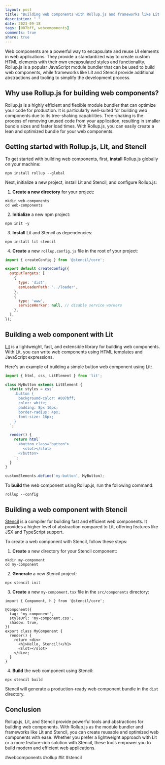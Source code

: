 ```yaml
---
layout: post
title: "Building web components with Rollup.js and frameworks like Lit and Stencil"
description: " "
date: 2023-09-18
tags: [007bff, webcomponents]
comments: true
share: true
---
```


Web components are a powerful way to encapsulate and reuse UI elements in web applications. They provide a standardized way to create custom HTML elements with their own encapsulated styles and functionality. Rollup.js is a popular JavaScript module bundler that can be used to build web components, while frameworks like Lit and Stencil provide additional abstractions and tooling to simplify the development process.

## Why use Rollup.js for building web components?

Rollup.js is a highly efficient and flexible module bundler that can optimize your code for production. It is particularly well-suited for building web components due to its tree-shaking capabilities. Tree-shaking is the process of removing unused code from your application, resulting in smaller bundle sizes and faster load times. With Rollup.js, you can easily create a lean and optimized bundle for your web components.

## Getting started with Rollup.js, Lit, and Stencil

To get started with building web components, first, **install** Rollup.js globally on your machine:

```shell
npm install rollup --global
```

Next, initialize a new project, install Lit and Stencil, and configure Rollup.js:

1. **Create a new directory** for your project:

```shell
mkdir web-components
cd web-components
```

2. **Initialize** a new npm project:

```shell
npm init -y
```

3. **Install** Lit and Stencil as dependencies:

```shell
npm install lit stencil
```

4. **Create** a new `rollup.config.js` file in the root of your project:

```javascript
import { createConfig } from '@stencil/core';

export default createConfig({
  outputTargets: [
    {
      type: 'dist',
      esmLoaderPath: '../loader',
    },
    {
      type: 'www',
      serviceWorker: null, // disable service workers
    },
  ],
});
```

## Building a web component with Lit

[Lit](https://lit.dev/) is a lightweight, fast, and extensible library for building web components. With Lit, you can write web components using HTML templates and JavaScript expressions.

Here's an example of building a simple button web component using Lit:

```javascript
import { html, css, LitElement } from 'lit';

class MyButton extends LitElement {
  static styles = css`
    .button {
      background-color: #007bff;
      color: white;
      padding: 8px 16px;
      border-radius: 4px;
      font-size: 16px;
    }
  `;

  render() {
    return html`
      <button class="button">
        <slot></slot>
      </button>
    `;
  }
}

customElements.define('my-button', MyButton);
```

To **build** the web component using Rollup.js, run the following command:

```shell
rollup --config
```

## Building a web component with Stencil

[Stencil](https://stenciljs.com/) is a compiler for building fast and efficient web components. It provides a higher level of abstraction compared to Lit, offering features like JSX and TypeScript support.

To create a web component with Stencil, follow these steps:

1. **Create** a new directory for your Stencil component:

```shell
mkdir my-component
cd my-component
```

2. **Generate** a new Stencil project:

```shell
npx stencil init
```

3. **Create** a new `my-component.tsx` file in the `src/components` directory:

```tsx
import { Component, h } from '@stencil/core';

@Component({
  tag: 'my-component',
  styleUrl: 'my-component.css',
  shadow: true,
})
export class MyComponent {
  render() {
    return <div>
      <h1>Hello, Stencil!</h1>
      <slot></slot>
    </div>;
  }
}
```

4. **Build** the web component using Stencil:

```shell
npx stencil build
```

Stencil will generate a production-ready web component bundle in the `dist` directory.

## Conclusion

Rollup.js, Lit, and Stencil provide powerful tools and abstractions for building web components. With Rollup.js as the module bundler and frameworks like Lit and Stencil, you can create reusable and optimized web components with ease. Whether you prefer a lightweight approach with Lit or a more feature-rich solution with Stencil, these tools empower you to build modern and efficient web applications.

#webcomponents #rollup #lit #stencil
